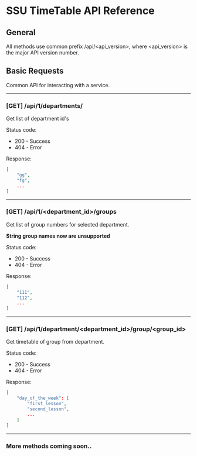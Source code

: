 SSU TimeTable API Reference
==========================

General
-------

All methods use common prefix /api/<api_version>, where <api_version> is the major API version number.


Basic Requests
--------------

Common API for interacting with a service.

---
### [GET] /api/1/departments/

Get list of department id's

Status code:

* 200 - Success
* 404 - Error

Response:
```json
[
	"gg",
	"fg",
	...
]
```

---
### [GET] /api/1/<department_id>/groups

Get list of group numbers for selected department.

**String group names now are unsupported**

Status code:

* 200 - Success
* 404 - Error

Response:
```json
[
	"111",
	"112",
	...
]
```

---
### [GET] /api/1/department/<department_id>/group/<group_id>

Get timetable of group from department.

Status code:

* 200 - Success
* 404 - Error

Response:
```json
[
	"day_of_the_week": [
		"first_lesson",
		"second_lesson",
		...
	]
]
```

---
### More methods coming soon..
